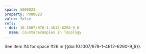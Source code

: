 ```yaml
---
space: S000023
property: P000023
value: false
refs:
- doi: 10.1007/978-1-4612-6290-9_6
  name: Counterexamples in Topology
---
```


See item #4 for space #26 in {{doi:10.1007/978-1-4612-6290-9_6}}.

